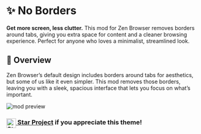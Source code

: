 # ✨ No Borders

**Get more screen, less clutter.** This mod for Zen Browser removes borders around tabs, giving you extra space for content and a cleaner browsing experience. Perfect for anyone who loves a minimalist, streamlined look. 

## 📌 Overview

Zen Browser’s default design includes borders around tabs for aesthetics, but some of us like it even simpler. This mod removes those borders, leaving you with a sleek, spacious interface that lets you focus on what’s important. 

![mod preview](https://github.com/user-attachments/assets/44bfece6-7e00-4c00-86b8-de7ba0c84564)



### [<img src="https://raw.githubusercontent.com/Tarikul-Islam-Anik/Microsoft-Teams-Animated-Emojis/master/Emojis/Travel%20and%20places/Star.png" alt="Star" width="25" height="25" align="top"/> Star Project](https://github.com/wysh3/Zen-Mods) if you appreciate this theme!
